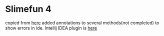 # Slimefun 4
copied from [here](https://github.com/Slimefun/Slimefun4)
added annotations to several methods(not completed) to show errors in ide.
Intellij IDEA plugin is [here](https://github.com/IgnoreLicensesCN/RemovedBySFCNInspection)